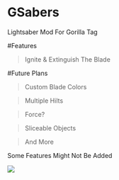 # GSabers
Lightsaber Mod For Gorilla Tag

#Features
> Ignite & Extinguish The Blade

#Future Plans
> Custom Blade Colors

> Multiple Hilts

> Force?

> Sliceable Objects

> And More

Some Features Might Not Be Added 

![](https://github.com/LEPHROGFISH/GSabers/blob/main/GSabers.gif)
